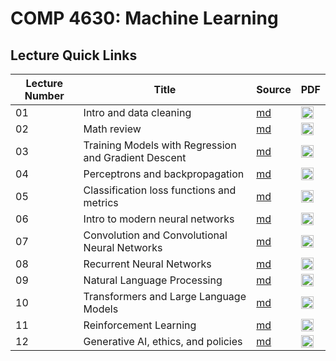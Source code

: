 # COMP 4630: Machine Learning
## Lecture Quick Links

| Lecture Number | Title | Source | PDF |
| --- | --- | --- | --- |
| 01 | Intro and data cleaning | [md](lectures/01-data/01-intro.md) | <a href="lectures/pdfs/01-intro.pdf"><img src="lectures/figures/file-type-pdf.svg" alt="PDF" style="height: 20px; margin: 0;"/></a> |
| 02 | Math review | [md](lectures/02-math-review/02-math-review.md) | <a href="lectures/pdfs/02-math-review.pdf"><img src="lectures/figures/file-type-pdf.svg" alt="PDF" style="height: 20px; margin: 0;"/></a> |
| 03 | Training Models with Regression and Gradient Descent | [md](lectures/03-training-models/03-training-models.md) | <a href="lectures/pdfs/03-training-models.pdf"><img src="lectures/figures/file-type-pdf.svg" alt="PDF" style="height: 20px; margin: 0;"/></a> |
| 04 | Perceptrons and backpropagation | [md](lectures/04-backpropagation/04-backprop.md) | <a href="lectures/pdfs/04-backprop.pdf"><img src="lectures/figures/file-type-pdf.svg" alt="PDF" style="height: 20px; margin: 0;"/></a> |
| 05 | Classification loss functions and metrics | [md](lectures/05-classification/05-classification-loss-metrics.md) | <a href="lectures/pdfs/05-classification-loss-metrics.pdf"><img src="lectures/figures/file-type-pdf.svg" alt="PDF" style="height: 20px; margin: 0;"/></a> |
| 06 | Intro to modern neural networks | [md](lectures/06-modern-nns/06-modern-nns.md) | <a href="lectures/pdfs/06-modern-nns.pdf"><img src="lectures/figures/file-type-pdf.svg" alt="PDF" style="height: 20px; margin: 0;"/></a> |
| 07 | Convolution and Convolutional Neural Networks | [md](lectures/07-convolution/07-convolution.md) | <a href="lectures/pdfs/07-convolution.pdf"><img src="lectures/figures/file-type-pdf.svg" alt="PDF" style="height: 20px; margin: 0;"/></a> |
| 08 | Recurrent Neural Networks | [md](lectures/08-rnns/08-rnn.md) | <a href="lectures/pdfs/08-rnn.pdf"><img src="lectures/figures/file-type-pdf.svg" alt="PDF" style="height: 20px; margin: 0;"/></a> |
| 09 | Natural Language Processing | [md](lectures/09-nlp/09-nlp.md) | <a href="lectures/pdfs/09-nlp.pdf"><img src="lectures/figures/file-type-pdf.svg" alt="PDF" style="height: 20px; margin: 0;"/></a> |
| 10 | Transformers and Large Language Models | [md](lectures/10-transformers/10-transformers.md) | <a href="lectures/pdfs/10-transformers.pdf"><img src="lectures/figures/file-type-pdf.svg" alt="PDF" style="height: 20px; margin: 0;"/></a> |
| 11 | Reinforcement Learning | [md](lectures/11-reinforcement/11-reinforcement_learning.md) | <a href="lectures/pdfs/11-reinforcement_learning.pdf"><img src="lectures/figures/file-type-pdf.svg" alt="PDF" style="height: 20px; margin: 0;"/></a> |
| 12 | Generative AI, ethics, and policies | [md](lectures/12-generative/12-random-extras.md) | <a href="lectures/pdfs/12-random-extras.pdf"><img src="lectures/figures/file-type-pdf.svg" alt="PDF" style="height: 20px; margin: 0;"/></a> |

